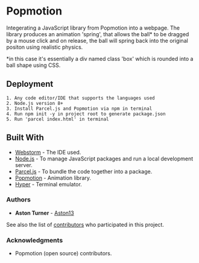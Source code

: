 # Popmotion

Integerating a JavaScript library from Popmotion into a webpage. The library produces an animation 'spring', that allows the ball* to 
be dragged by a mouse click and on release, the ball will spring back into the original positon using realistic physics.

*in this case it's essentially a div named class 'box' which is rounded into a ball shape using CSS.

## Deployment

    1. Any code editor/IDE that supports the languages used
    2. Node.js version 8+
    3. Install Parcel.js and Popmotion via npm in terminal
    4. Run npm init -y in project root to generate package.json
    5. Run 'parcel index.html' in terminal

## Built With

* [Webstorm](https://www.jetbrains.com/webstorm/) - The IDE used.
* [Node.js](https://nodejs.org/) - To manage JavaScript packages and run a local development server.
* [Parcel.js](https://parceljs.org/) - To bundle the code together into a package.
* [Popmotion](https://popmotion.io/) - Animation library.
* [Hyper](https://hyper.is/) - Terminal emulator.

### Authors

* **Aston Turner** - [Aston13](https://github.com/Aston13)

See also the list of [contributors](https://github.com/Aston13/PopMotion/graphs/contributors) who participated in this project.

### Acknowledgments

* Popmotion (open source) contributors.
